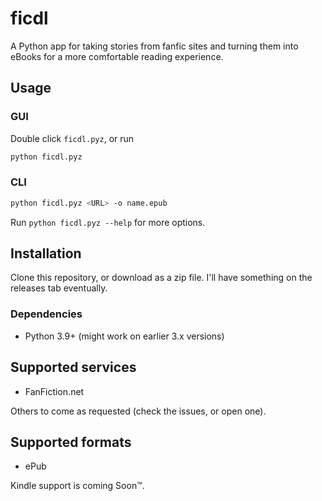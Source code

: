 # ficdl

A Python app for taking stories from fanfic sites and turning them into eBooks for a more comfortable reading experience.

## Usage

### GUI

Double click `ficdl.pyz`, or run

```bash
python ficdl.pyz
```

### CLI

```bash
python ficdl.pyz <URL> -o name.epub
```

Run `python ficdl.pyz --help` for more options.

## Installation

Clone this repository, or download as a zip file. I'll have something on the releases tab eventually.

### Dependencies

* Python 3.9+ (might work on earlier 3.x versions)

## Supported services

* FanFiction.net

Others to come as requested (check the issues, or open one).

## Supported formats

* ePub

Kindle support is coming Soon:tm:.
